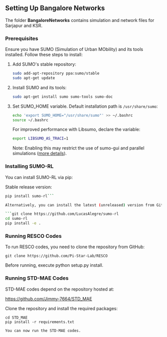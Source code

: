## Setting Up Bangalore Networks

The folder **BangaloreNetworks** contains simulation and network files for Sarjapur and KSR.

### Prerequisites

Ensure you have SUMO (Simulation of Urban MObility) and its tools installed. Follow these steps to install:

1. Add SUMO's stable repository:
    ```bash
    sudo add-apt-repository ppa:sumo/stable
    sudo apt-get update
    ```

2. Install SUMO and its tools:
    ```bash
    sudo apt-get install sumo sumo-tools sumo-doc
    ```

3. Set SUMO_HOME variable. Default installation path is `/usr/share/sumo`:
    ```bash
    echo 'export SUMO_HOME="/usr/share/sumo"' >> ~/.bashrc
    source ~/.bashrc
    ```

    For improved performance with Libsumo, declare the variable:
    ```bash
    export LIBSUMO_AS_TRACI=1
    ```

    Note: Enabling this may restrict the use of sumo-gui and parallel simulations ([more details](https://sumo.dlr.de/docs/Libsumo.html)).

### Installing SUMO-RL

You can install SUMO-RL via pip:

Stable release version:
```bash
pip install sumo-rl```

Alternatively, you can install the latest (unreleased) version from GitHub:

```git clone https://github.com/LucasAlegre/sumo-rl
cd sumo-rl
pip install -e .
```


### Running RESCO Codes

To run RESCO codes, you need to clone the repository from GitHub:

```git clone https://github.com/Pi-Star-Lab/RESCO```

Before running, execute python setup.py install.

### Running STD-MAE Codes

STD-MAE codes depend on the repository hosted at:

https://github.com/Jimmy-7664/STD_MAE

Clone the repository and install the required packages:

```git clone https://github.com/Jimmy-7664/STD_MAE
cd STD_MAE
pip install -r requirements.txt

You can now run the STD-MAE codes.

